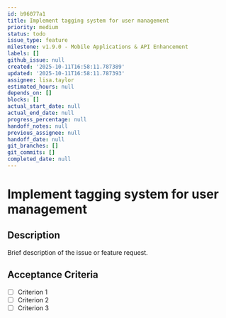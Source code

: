 ```yaml
---
id: b96077a1
title: Implement tagging system for user management
priority: medium
status: todo
issue_type: feature
milestone: v1.9.0 - Mobile Applications & API Enhancement
labels: []
github_issue: null
created: '2025-10-11T16:58:11.787389'
updated: '2025-10-11T16:58:11.787393'
assignee: lisa.taylor
estimated_hours: null
depends_on: []
blocks: []
actual_start_date: null
actual_end_date: null
progress_percentage: null
handoff_notes: null
previous_assignee: null
handoff_date: null
git_branches: []
git_commits: []
completed_date: null
---
```


# Implement tagging system for user management

## Description

Brief description of the issue or feature request.

## Acceptance Criteria

- [ ] Criterion 1
- [ ] Criterion 2
- [ ] Criterion 3